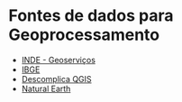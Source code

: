 # Fontes de dados para Geoprocessamento
* [INDE - Geoserviços](https://inde.gov.br/CatalogoGeoservicos)
* [IBGE](https://www.ibge.gov.br/pt/inicio.html)
* [Descomplica QGIS](https://descomplicaqgis.com.br/dados-geoespaciais)
* [Natural Earth](https://www.naturalearthdata.com)
